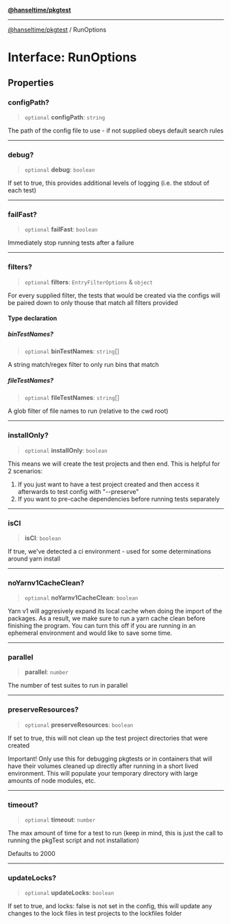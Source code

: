 [**@hanseltime/pkgtest**](../README.md)

***

[@hanseltime/pkgtest](../README.md) / RunOptions

# Interface: RunOptions

## Properties

### configPath?

> `optional` **configPath**: `string`

The path of the config file to use - if not supplied obeys default search rules

***

### debug?

> `optional` **debug**: `boolean`

If set to true, this provides additional levels of logging (i.e. the stdout of each test)

***

### failFast?

> `optional` **failFast**: `boolean`

Immediately stop running tests after a failure

***

### filters?

> `optional` **filters**: `EntryFilterOptions` & `object`

For every supplied filter, the tests that would be created via the configs will be paired down to only thouse
that match all filters provided

#### Type declaration

##### binTestNames?

> `optional` **binTestNames**: `string`[]

A string match/regex filter to only run bins that match

##### fileTestNames?

> `optional` **fileTestNames**: `string`[]

A glob filter of file names to run (relative to the cwd root)

***

### installOnly?

> `optional` **installOnly**: `boolean`

This means we will create the test projects and then end.  This is helpful for 2 scenarios:

1. If you just want to have a test project created and then access it afterwards to test config with "--preserve"
2. If you want to pre-cache dependencies before running tests separately

***

### isCI

> **isCI**: `boolean`

If true, we've detected a ci environment - used for some determinations around yarn install

***

### noYarnv1CacheClean?

> `optional` **noYarnv1CacheClean**: `boolean`

Yarn v1 will aggresively expand its local cache when doing the import of the packages.  As a result,
we make sure to run a yarn cache clean <our package under test> before finishing the program.  You can turn
this off if you are running in an ephemeral environment and would like to save some time.

***

### parallel

> **parallel**: `number`

The number of test suites to run in parallel

***

### preserveResources?

> `optional` **preserveResources**: `boolean`

If set to true, this will not clean up the test project directories that were created

Important! Only use this for debugging pkgtests or in containers that will have their volumes cleaned up
directly after running in a short lived environment.  This will populate your temporary directory with
large amounts of node modules, etc.

***

### timeout?

> `optional` **timeout**: `number`

The max amount of time for a test to run (keep in mind, this is just the call to running the pkgTest script
and not installation)

Defaults to 2000

***

### updateLocks?

> `optional` **updateLocks**: `boolean`

If set to true, and locks: false is not set in the config, this will update any changes to the lock files in test
projects to the lockfiles folder

